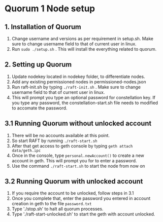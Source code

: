 # Quorum 1 Node setup

## 1. Installation of Quorum
1. Change username and versions as per requirement in setup.sh. Make sure to change username field to that of current user in linux.
2. Run `sudo ./setup.sh` . This will install the everything related to quorum.

## 2. Setting up Quorum
1. Update nodekey located in nodekey folder, to differentiate nodes.
2. Add any existing permissioned nodes in permissioned-nodes.json 
3. Run raft-init.sh by typing `./raft-init.sh` . Make sure to change username field to that of current user in linux.
4. This will prompt you type an optional password for constellation key. If you type any password, the constellation-start.sh file needs to modified to accomate the password.

## 3.1  Running Quorum without unlocked account
1. There will be no accounts available at this point.
2. So start RAFT by running `./raft-start.sh` 
3. After that get access to geth console by typing `geth attach data/geth.ipc`
4. Once in the console, type `personal.newAccount()` to create a new account in geth. This will prompt you for to enter a password.
5. Use the command `./raft-start.sh` to start the node from now on

## 3.2  Running Quorum with unlocked account
1. If you require the account to be unlocked, follow steps in 3.1
2. Once you complete that, enter the password you entered in account creation in geth to the file `password.txt`
3. Type './stop.sh' to halt all quorum processes.
4. Type './raft-start-unlocked.sh' to start the geth with account unlocked.